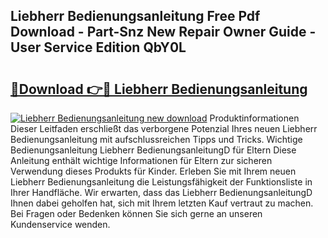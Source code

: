 ## Liebherr Bedienungsanleitung Free Pdf Download - Part-Snz New Repair Owner Guide - User Service Edition QbY0L

# <h2><a href="http://df4gpb3.blite.top/?on=Liebherr+Bedienungsanleitung">🔗Download 👉🔴 Liebherr Bedienungsanleitung</a></h2>

[![Liebherr Bedienungsanleitung new download](https://i.imgur.com/lujVjoI.png)](http://df4gpb3.blite.top/?on=Liebherr+Bedienungsanleitung)
Produktinformationen Dieser Leitfaden erschließt das verborgene Potenzial Ihres neuen Liebherr Bedienungsanleitung mit aufschlussreichen Tipps und Tricks. Wichtige Bedienungsanleitung Liebherr BedienungsanleitungD für Eltern Diese Anleitung enthält wichtige Informationen für Eltern zur sicheren Verwendung dieses Produkts für Kinder. Erleben Sie mit Ihrem neuen Liebherr Bedienungsanleitung die Leistungsfähigkeit der Funktionsliste in Ihrer Handfläche. Wir erwarten, dass das Liebherr BedienungsanleitungD Ihnen dabei geholfen hat, sich mit Ihrem letzten Kauf vertraut zu machen. Bei Fragen oder Bedenken können Sie sich gerne an unseren Kundenservice wenden.
